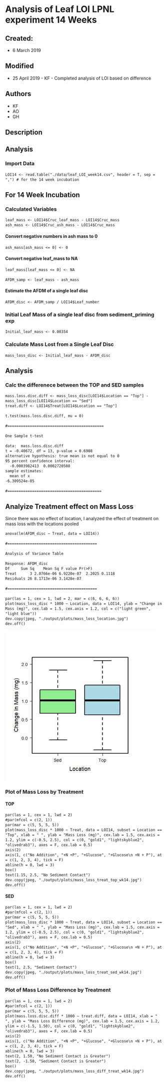 # Analysis of Leaf LOI LPNL experiment 14 Weeks

## Created:

* 6 March 2019

## Modified

* 25 April 2019 - KF - Completed analysis of LOI based on difference

## Authors

* KF
* AO
* GH

## Description

## Analysis

### Import Data

    LOI14 <- read.table("./data/leaf_LOI_week14.csv", header = T, sep = ",") # for the 14 week incubation
    
## For 14 Week Incubation
    
### Calculated Variables
    
    leaf_mass <- LOI14$Cruc_leaf_mass - LOI14$Cruc_mass
    ash_mass <- LOI14$Cruc_ash_mass - LOI14$Cruc_mass    

#### Convert negative numbers in ash mass to 0

    ash_mass[ash_mass <= 0] <- 0
    
#### Convert negative leaf_mass to NA
    
    leaf_mass[leaf_mass <= 0] <- NA

    AFDM_samp <- leaf_mass - ash_mass
    
#### Estimate the AFDM of a single leaf disc
    
    AFDM_disc <- AFDM_samp / LOI14$Leaf_number

### Initial Leaf Mass of a single leaf disc from sediment_priming exp
    
    Initial_leaf_mass <- 0.00354
    
### Calculate Mass Lost from a Single Leaf Disc
    
    mass_loss_disc <- Initial_leaf_mass - AFDM_disc

## Analysis
    
### Calc the differenece between the TOP and SED samples
    
    mass.loss.disc.diff <- mass_loss_disc[LOI14$Location == "Top"] - mass_loss_disc[LOI14$Location == "Sed"]
    treat.diff <- LOI14$Treat[LOI14$Location == "Top"]
    
    t.test(mass.loss.disc.diff, mu = 0)
    
    #===========================================
    
    One Sample t-test
    
    data:  mass.loss.disc.diff
    t = -0.40672, df = 13, p-value = 0.6908
    alternative hypothesis: true mean is not equal to 0
    95 percent confidence interval:
      -0.0003982413  0.0002720508
    sample estimates:
      mean of x 
    -6.309524e-05 
    
    #==========================================

## Analyize Treatment effect on Mass Loss
    
Since there was no effect of location, I analyzed the effect of treatment on mass loss with the locations pooled
  
    anova(lm(AFDM_disc ~ Treat, data = LOI14))
    
    #========================================
    
    Analysis of Variance Table
    
    Response: AFDM_disc
    Df     Sum Sq    Mean Sq F value Pr(>F)
    Treat      3 2.0766e-06 6.9220e-07  2.2025 0.1118
    Residuals 26 8.1713e-06 3.1428e-07  

    #========================================    
    
    par(las = 1, cex = 1, lwd = 2, mar = c(6, 6, 6, 6))
    plot(mass_loss_disc * 1000 ~ Location, data = LOI14, ylab = "Change in Mass (mg)", cex.lab = 1.5, cex.axis = 1.2, col = c("light green", "light blue"))
    dev.copy(jpeg, "./output/plots/mass_loss_location.jpg")
    dev.off()
    
![Mass Loss by Location](../output/plots/mass_loss_location.jpg)
    
### Plot of Mass Loss by Treatment
#### TOP    
    par(las = 1, cex = 1, lwd = 2)
    #par(mfcol = c(2, 1))
    par(mar = c(5, 5, 5, 5))
    plot(mass_loss_disc * 1000 ~ Treat, data = LOI14, subset = Location == "Top", xlab = " ", ylab = "Mass Loss (mg)", cex.lab = 1.5, cex.axis = 1.2, ylim = c(-0.5, 2.5), col = c(0, "gold1", "lightskyblue2", "olivedrab3"), axes = F, cex.lab = 0.5)
    axis(2)
    axis(1, c("No Addition", "+N +P", "+Glucose", "+Glucose\n +N + P"), at = c(1, 2, 3, 4), tick = F)
    abline(h = 0, lwd = 3)
    box()
    text(1.15, 2.5, "No Sediment Contact")
    dev.copy(jpeg, "./output/plots/mass_loss_treat_top_wk14.jpg")
    dev.off()
    
#### SED    
    par(las = 1, cex = 1, lwd = 2)
    #par(mfcol = c(2, 1))
    par(mar = c(5, 5, 5, 5))
    plot(mass_loss_disc * 1000 ~ Treat, data = LOI14, subset = Location == "Sed", xlab = " ", ylab = "Mass Loss (mg)", cex.lab = 1.5, cex.axis = 1.2, ylim = c(-0.5, 2.5), col = c(0, "gold1", "lightskyblue2", "olivedrab3"), axes = F, cex.lab = 0.5)
    axis(2)
    axis(1, c("No Addition", "+N +P", "+Glucose", "+Glucose\n +N + P"), at = c(1, 2, 3, 4), tick = F)
    abline(h = 0, lwd = 3)
    box()
    text(1, 2.5, "Sediment Contact")
    dev.copy(jpeg, "./output/plots/mass_loss_treat_sed_wk14.jpg")
    dev.off()
    
### Plot of Mass Loss Difference by Treatment
    
    par(las = 1, cex = 1, lwd = 2)
    #par(mfcol = c(2, 1))
    par(mar = c(5, 5, 5, 5))
    plot(mass.loss.disc.diff * 1000 ~ treat.diff, data = LOI14, xlab = " ", ylab = "Mass Loss Difference (mg)", cex.lab = 1.5, cex.axis = 1.2, ylim = c(-1.5, 1.50), col = c(0, "gold1", "lightskyblue2", "olivedrab3"), axes = F, cex.lab = 0.5)
    axis(2)
    axis(1, c("No Addition", "+N +P", "+Glucose", "+Glucose\n +N + P"), at = c(1, 2, 3, 4), tick = F)
    abline(h = 0, lwd = 3)
    text(2, 1.50, "No Sediment Contact is Greater")
    text(2, -1.50, "Sediment Contact is Greater")
    box()
    dev.copy(jpeg, "./output/plots/mass_loss_diff_treat_wk14.jpg")
    dev.off()
    